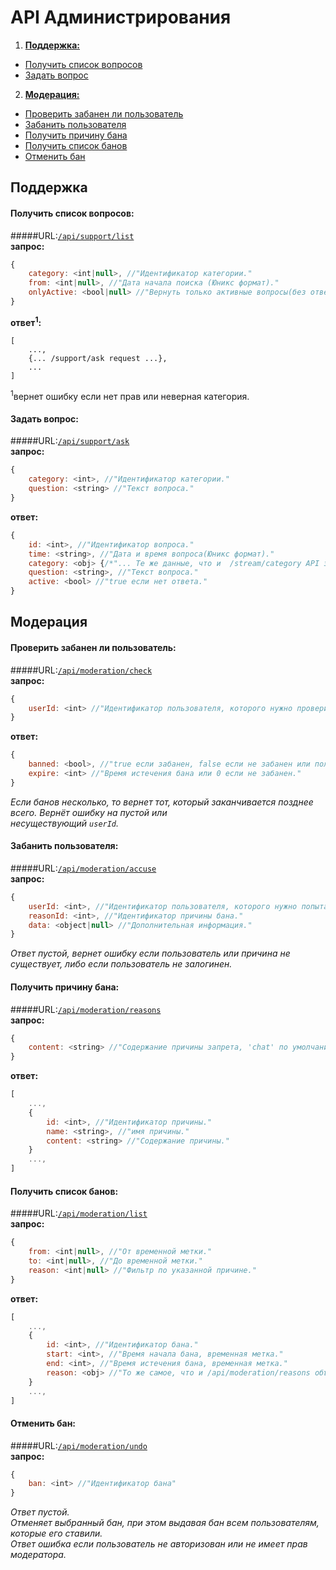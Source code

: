 ﻿API Администрирования 
=====================	
		
1. [**Поддержка:**](#Поддержка)
  - [Получить список вопросов](#Получить-список-вопросов)
  - [Задать вопрос](#Задать-вопрос)
2. [**Модерация:**](#Модерация) 
  - [Проверить забанен ли пользователь](#Проверить-забанен-ли-пользователь)
  - [Забанить пользователя](#Забанить-пользователя)
  - [Получить причину бана](#Получить-причину-бана)
  - [Получить список банов](#Получить-список-банов)
  - [Отменить бан](#Отменить-бан)
		
## Поддержка		
		
#### Получить список вопросов:		
#####URL:[`/api/support/list`](http://funstream.tv/api/support/list)  		
**запрос:**		
```js		
{		
    category: <int|null>, //"Идентификатор категории."		
    from: <int|null>, //"Дата начала поиска (Юникс формат)."		
    onlyActive: <bool|null> //"Вернуть только активные вопросы(без ответов), true по умолчанию."		
}		
```		
**ответ<sup>1</sup>:**		
```		
[		
    ...,		
    {... /support/ask request ...},		
    ...		
]		
```		
<sup>1</sup>вернет ошибку если нет прав или неверная категория.		
		
#### Задать вопрос:  		
#####URL:[`/api/support/ask`](http://funstream.tv/api/support/ask)  		
**запрос:**		
```js		
{		
    category: <int>, //"Идентификатор категории."		
    question: <string> //"Текст вопроса."		
}		
```		
**ответ:**		
```js		
{		
    id: <int>, //"Идентификатор вопроса."		
    time: <string>, //"Дата и время вопроса(Юникс формат)."		
    category: <obj> {/*"... Те же данные, что и  /stream/category API запрос, без опций..."*/},		
    question: <string>, //"Текст вопроса."		
    active: <bool> //"true если нет ответа."		
}		
```		
		
## Модерация		
		
####  Проверить забанен ли пользователь:  		
#####URL:[`/api/moderation/check`](http://funstream.tv/api/moderation/check)  		
**запрос:**		
```js		
{		
    userId: <int> //"Идентификатор пользователя, которого нужно проверить."		
}		
```		
**ответ:**		
```js		
{		
    banned: <bool>, //"true если забанен, false если не забанен или пользователь не существует."		
    expire: <int> //"Время истечения бана или 0 если не забанен."		
}		
```		
*Если банов несколько, то вернет тот, который заканчивается позднее всего. Вернёт ошибку на пустой или 		
несуществующий `userId`.*		
		
#### Забанить пользователя:  		
#####URL:[`/api/moderation/accuse`](http://funstream.tv/api/moderation/accuse)  		
**запрос:**		
```js		
{		
    userId: <int>, //"Идентификатор пользователя, которого нужно попытаться забанить."		
    reasonId: <int>, //"Идентификатор причины бана."		
    data: <object|null> //"Дополнительная информация."		
}		
```		
*Ответ пустой, вернет ошибку если пользователь или причина не существует, либо если пользователь не залогинен.*		
		
#### Получить причину бана:		
#####URL:[`/api/moderation/reasons`](http://funstream.tv/api/moderation/reasons)		
**запрос:**		
```js		
{		
    content: <string> //"Содержание причины запрета, 'chat' по умолчанию."		
}		
```		
 		
**ответ:**		
```js		
[		
    ...,		
    {		
        id: <int>, //"Идентификатор причины."		
        name: <string>, //"имя причины."		
        content: <string> //"Содержание причины."		
    }		
    ...,		
]		
```		
		
#### Получить список банов:		
#####URL:[`/api/moderation/list`](http://funstream.tv/api/moderation/list)		
**запрос:**		
```js		
{		
    from: <int|null>, //"От временной метки."		
    to: <int|null>, //"До временной метки."		
    reason: <int|null> //"Фильтр по указанной причине."		
}		
```		
**ответ:**		
```js		
[		
    ...,		
    {		
        id: <int>, //"Идентификатор бана."		
        start: <int>, //"Время начала бана, временная метка."		
        end: <int>, //"Время истечения бана, временная метка."		
        reason: <obj> //"То же самое, что и /api/moderation/reasons объект"		
    }		
    ...,		
]		
```		
 		
#### Отменить бан:		
#####URL:[`/api/moderation/undo`](http://funstream.tv/api/moderation/undo)		
**запрос:**		
```js		
{		
    ban: <int> //"Идентификатор бана"		
}		
```		
*Ответ пустой.*		
*Отменяет выбранный бан, при этом выдавая бан всем пользователям, которые его ставили.*		
*Ответ ошибка если пользователь не авторизован или не имеет прав модератора.*
